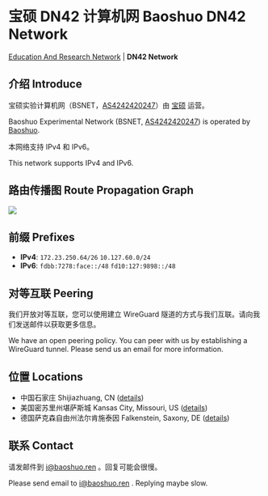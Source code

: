 # 宝硕 DN42 计算机网 Baoshuo DN42 Network

[Education And Research Network](https://net.baoshuo.ren) \| **DN42 Network**

## 介绍 Introduce

宝硕实验计算机网（BSNET，[AS4242420247](https://bgp42.strexp.net/asinfo/4242420247)）由 [宝硕](https://baoshuo.ren) 运营。

Baoshuo Experimental Network (BSNET, [AS4242420247](https://bgp42.strexp.net/asinfo/4242420247)) is operated by [Baoshuo](https://baoshuo.ren).

本网络支持 IPv4 和 IPv6。

This network supports IPv4 and IPv6.

## 路由传播图 Route Propagation Graph

![](https://bgp-api.strexp.net/as_graph/AS4242420247)

## 前缀 Prefixes

+ **IPv4**: `172.23.250.64/26` `10.127.60.0/24`
+ **IPv6**: `fdbb:7278:face::/48` `fd10:127:9898::/48`

## 对等互联 Peering

我们开放对等互联，您可以使用建立 WireGuard 隧道的方式与我们互联。请向我们发送邮件以获取更多信息。

We have an open peering policy. You can peer with us by establishing a WireGuard tunnel. Please send us an email for more information.

## 位置 Locations

+ 中国石家庄 Shijiazhuang, CN ([details](/nodes/cn1.html))
+ 美国密苏里州堪萨斯城 Kansas City, Missouri, US ([details](/nodes/us1.html))
+ 德国萨克森自由州法尔肯施泰因 Falkenstein, Saxony, DE ([details](/nodes/eu1.html))

## 联系 Contact

请发邮件到 [i@baoshuo.ren](mailto:i@baoshuo.ren) 。回复可能会很慢。

Please send email to [i@baoshuo.ren](mailto:i@baoshuo.ren) . Replying maybe slow.

